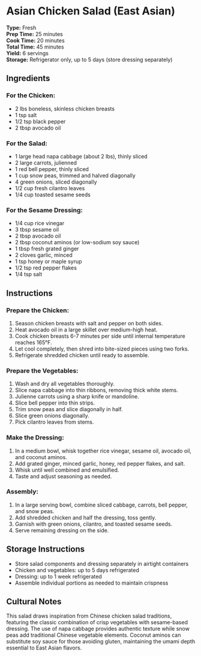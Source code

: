 # Asian Chicken Salad (East Asian)

**Type:** Fresh  
**Prep Time:** 25 minutes  
**Cook Time:** 20 minutes  
**Total Time:** 45 minutes  
**Yield:** 6 servings  
**Storage:** Refrigerator only, up to 5 days (store dressing separately)

## Ingredients

### For the Chicken:
- 2 lbs boneless, skinless chicken breasts
- 1 tsp salt
- 1/2 tsp black pepper
- 2 tbsp avocado oil

### For the Salad:
- 1 large head napa cabbage (about 2 lbs), thinly sliced
- 2 large carrots, julienned
- 1 red bell pepper, thinly sliced
- 1 cup snow peas, trimmed and halved diagonally
- 4 green onions, sliced diagonally
- 1/2 cup fresh cilantro leaves
- 1/4 cup toasted sesame seeds

### For the Sesame Dressing:
- 1/4 cup rice vinegar
- 3 tbsp sesame oil
- 2 tbsp avocado oil
- 2 tbsp coconut aminos (or low-sodium soy sauce)
- 1 tbsp fresh grated ginger
- 2 cloves garlic, minced
- 1 tsp honey or maple syrup
- 1/2 tsp red pepper flakes
- 1/4 tsp salt

## Instructions

### Prepare the Chicken:
1. Season chicken breasts with salt and pepper on both sides.
2. Heat avocado oil in a large skillet over medium-high heat.
3. Cook chicken breasts 6-7 minutes per side until internal temperature reaches 165°F.
4. Let cool completely, then shred into bite-sized pieces using two forks.
5. Refrigerate shredded chicken until ready to assemble.

### Prepare the Vegetables:
1. Wash and dry all vegetables thoroughly.
2. Slice napa cabbage into thin ribbons, removing thick white stems.
3. Julienne carrots using a sharp knife or mandoline.
4. Slice bell pepper into thin strips.
5. Trim snow peas and slice diagonally in half.
6. Slice green onions diagonally.
7. Pick cilantro leaves from stems.

### Make the Dressing:
1. In a medium bowl, whisk together rice vinegar, sesame oil, avocado oil, and coconut aminos.
2. Add grated ginger, minced garlic, honey, red pepper flakes, and salt.
3. Whisk until well combined and emulsified.
4. Taste and adjust seasoning as needed.

### Assembly:
1. In a large serving bowl, combine sliced cabbage, carrots, bell pepper, and snow peas.
2. Add shredded chicken and half the dressing, toss gently.
3. Garnish with green onions, cilantro, and toasted sesame seeds.
4. Serve remaining dressing on the side.

## Storage Instructions

- Store salad components and dressing separately in airtight containers
- Chicken and vegetables: up to 5 days refrigerated
- Dressing: up to 1 week refrigerated
- Assemble individual portions as needed to maintain crispness

## Cultural Notes

This salad draws inspiration from Chinese chicken salad traditions, featuring the classic combination of crisp vegetables with sesame-based dressing. The use of napa cabbage provides authentic texture while snow peas add traditional Chinese vegetable elements. Coconut aminos can substitute soy sauce for those avoiding gluten, maintaining the umami depth essential to East Asian flavors.